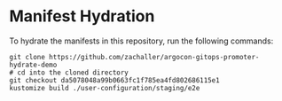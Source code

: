 # Manifest Hydration

To hydrate the manifests in this repository, run the following commands:

```shell
git clone https://github.com/zachaller/argocon-gitops-promoter-hydrate-demo
# cd into the cloned directory
git checkout da5078048a99b0663fc1f785ea4fd802686115e1
kustomize build ./user-configuration/staging/e2e
```
